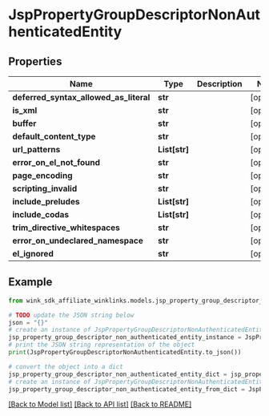 # JspPropertyGroupDescriptorNonAuthenticatedEntity


## Properties

Name | Type | Description | Notes
------------ | ------------- | ------------- | -------------
**deferred_syntax_allowed_as_literal** | **str** |  | [optional] 
**is_xml** | **str** |  | [optional] 
**buffer** | **str** |  | [optional] 
**default_content_type** | **str** |  | [optional] 
**url_patterns** | **List[str]** |  | [optional] 
**error_on_el_not_found** | **str** |  | [optional] 
**page_encoding** | **str** |  | [optional] 
**scripting_invalid** | **str** |  | [optional] 
**include_preludes** | **List[str]** |  | [optional] 
**include_codas** | **List[str]** |  | [optional] 
**trim_directive_whitespaces** | **str** |  | [optional] 
**error_on_undeclared_namespace** | **str** |  | [optional] 
**el_ignored** | **str** |  | [optional] 

## Example

```python
from wink_sdk_affiliate_winklinks.models.jsp_property_group_descriptor_non_authenticated_entity import JspPropertyGroupDescriptorNonAuthenticatedEntity

# TODO update the JSON string below
json = "{}"
# create an instance of JspPropertyGroupDescriptorNonAuthenticatedEntity from a JSON string
jsp_property_group_descriptor_non_authenticated_entity_instance = JspPropertyGroupDescriptorNonAuthenticatedEntity.from_json(json)
# print the JSON string representation of the object
print(JspPropertyGroupDescriptorNonAuthenticatedEntity.to_json())

# convert the object into a dict
jsp_property_group_descriptor_non_authenticated_entity_dict = jsp_property_group_descriptor_non_authenticated_entity_instance.to_dict()
# create an instance of JspPropertyGroupDescriptorNonAuthenticatedEntity from a dict
jsp_property_group_descriptor_non_authenticated_entity_from_dict = JspPropertyGroupDescriptorNonAuthenticatedEntity.from_dict(jsp_property_group_descriptor_non_authenticated_entity_dict)
```
[[Back to Model list]](../README.md#documentation-for-models) [[Back to API list]](../README.md#documentation-for-api-endpoints) [[Back to README]](../README.md)


